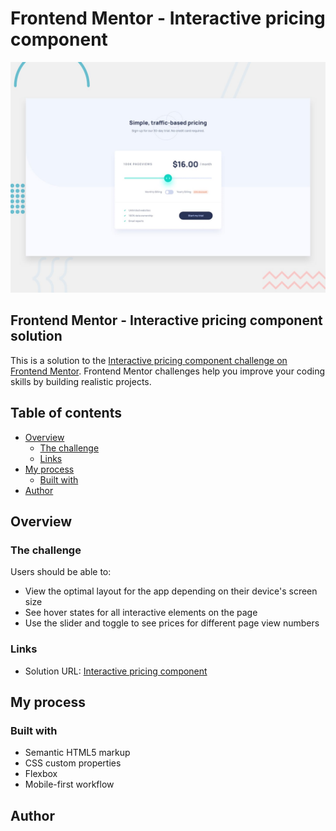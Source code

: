 # Frontend Mentor - Interactive pricing component

![Design preview for the Interactive pricing component coding challenge](./design/desktop-preview.jpg)

## Frontend Mentor - Interactive pricing component solution

This is a solution to the [Interactive pricing component challenge on Frontend Mentor](https://www.frontendmentor.io/challenges/interactive-pricing-component-t0m8PIyY8). Frontend Mentor challenges help you improve your coding skills by building realistic projects. 

## Table of contents

- [Overview](#overview)
  - [The challenge](#the-challenge)
  - [Links](#links)
- [My process](#my-process)
  - [Built with](#built-with)
- [Author](#author)


## Overview

### The challenge

Users should be able to:

- View the optimal layout for the app depending on their device's screen size
- See hover states for all interactive elements on the page
- Use the slider and toggle to see prices for different page view numbers


### Links

- Solution URL: <a href="https://tpoornashree.github.io/Interactive-pricing-component/">Interactive pricing component</a>

## My process

### Built with

- Semantic HTML5 markup
- CSS custom properties
- Flexbox
- Mobile-first workflow

## Author




